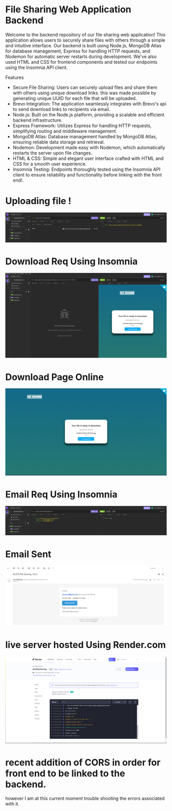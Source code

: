 # File Sharing Web Application Backend

Welcome to the backend repository of our file sharing web application! This application allows users to securely share files with others through a simple and intuitive interface. Our backend is built using Node.js, MongoDB Atlas for database management, Express for handling HTTP requests, and Nodemon for automatic server restarts during development. We've also used HTML and CSS for frontend components and tested our endpoints using the Insomnia API client.

Features

* Secure File Sharing: Users can securely upload files and share them with others using unique download links.
  this was made possible by generating unique UUID for each file that will be uploaded.
* Brevo Integration: The application seamlessly integrates with Brevo's api to send download links to recipients via 
  email.
* Node.js: Built on the Node.js platform, providing a scalable and efficient backend infrastructure.
* Express Framework: Utilizes Express for handling HTTP requests, simplifying routing and middleware management.
* MongoDB Atlas: Database management handled by MongoDB Atlas, ensuring reliable data storage and retrieval.
* Nodemon: Development made easy with Nodemon, which automatically restarts the server upon file changes.
* HTML & CSS: Simple and elegant user interface crafted with HTML and CSS for a smooth user experience.
* Insomnia Testing: Endpoints thoroughly tested using the Insomnia API client to ensure reliability and functionality before linking with the front end!.

# Uploading file !
![](images/file%20upload.png)

# Download Req Using Insomnia 
![](images/download%20page%20using%20insomnia.png)

# Download Page Online
![](images/download%20page.png)

# Email Req Using Insomnia
![](images/email%20sent%20using%20insomnia.png)

# Email Sent
![](images/email%20sent.png)

# live server hosted Using Render.com
![](images/live%20server%20hosting.png)


# recent addition of CORS in order for front end to be linked to the backend.
however I am at this current moment trouble shooting the errors associated with it.
